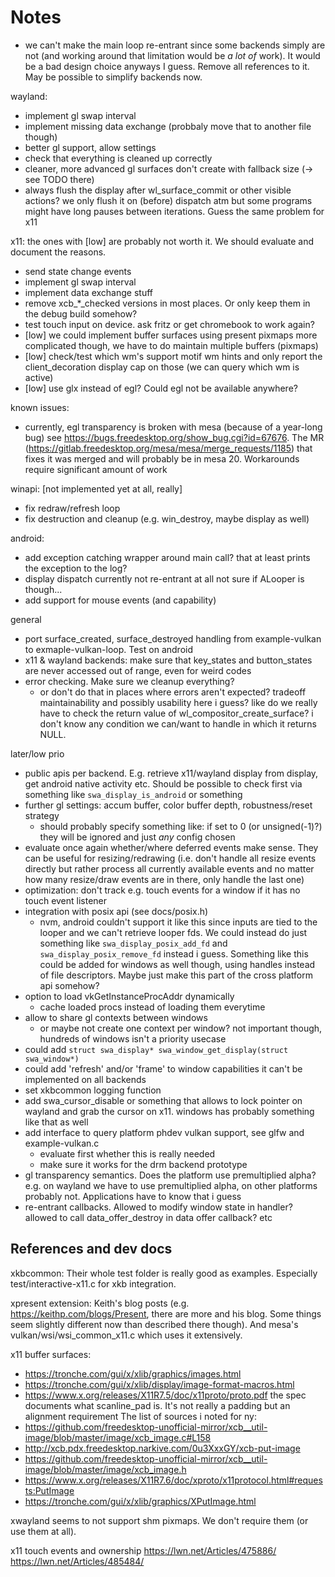 Notes
=====

- we can't make the main loop re-entrant since some backends simply
  are not (and working around that limitation would be *a lot of* work). 
  It would be a bad design choice anyways I guess. Remove all references to it. 
  May be possible to simplify backends now.

wayland:

- implement gl swap interval
- implement missing data exchange (probbaly move that to another file though)
- better gl support, allow settings
- check that everything is cleaned up correctly
- cleaner, more advanced gl surfaces
  don't create with fallback size (-> see TODO there)
- always flush the display after wl_surface_commit or other visible
  actions? we only flush it on (before) dispatch atm but some programs
  might have long pauses between iterations. Guess the same
  problem for x11

x11:
the ones with [low] are probably not worth it.
We should evaluate and document the reasons.

- send state change events
- implement gl swap interval
- implement data exchange stuff
- remove xcb_*_checked versions in most places. Or only keep them in the
  debug build somehow?
- test touch input on device. ask fritz or get chromebook to work again?
- [low] we could implement buffer surfaces using present pixmaps
  more complicated though, we have to do maintain multiple
  buffers (pixmaps)
- [low] check/test which wm's support motif wm hints and only
  report the client_decoration display cap on those (we can query
  which wm is active)
- [low] use glx instead of egl? Could egl not be available anywhere?

known issues:
- currently, egl transparency is broken with mesa (because of a year-long bug)
  see https://bugs.freedesktop.org/show_bug.cgi?id=67676.
  The MR (https://gitlab.freedesktop.org/mesa/mesa/merge_requests/1185) that
  fixes it was merged and will probably be in mesa 20.
  Workarounds require significant amount of work

winapi:
[not implemented yet at all, really]

- fix redraw/refresh loop
- fix destruction and cleanup (e.g. win_destroy, maybe display as well)

android:
- add exception catching wrapper around main call?
  that at least prints the exception to the log?
- display dispatch currently not re-entrant at all
  not sure if ALooper is though...
- add support for mouse events (and capability)

general

- port surface_created, surface_destroyed handling from example-vulkan
  to exmaple-vulkan-loop. Test on android
- x11 & wayland backends: make sure that key_states and button_states
  are never accessed out of range, even for weird codes
- error checking. Make sure we cleanup everything?
	- or don't do that in places where errors aren't expected?
	  tradeoff maintainability and possibly usability here i guess?
	  like do we really have to check the return value of
	  wl_compositor_create_surface? i don't know any condition we can/want
	  to handle in which it returns NULL.

later/low prio

- public apis per backend. E.g. retrieve x11/wayland display from
  display, get android native activity etc.
  Should be possible to check first via something like `swa_display_is_android`
  or something
- further gl settings: accum buffer, color buffer depth,
  robustness/reset strategy
	- should probably specify something like: if set to 0 (or unsigned(-1)?)
	  they will be ignored and just *any* config chosen
- evaluate once again whether/where deferred events make sense.
  They can be useful for resizing/redrawing (i.e. don't handle
  all resize events directly but rather process all currently
  available events and no matter how many resize/draw events are
  in there, only handle the last one)
- optimization: don't track e.g. touch events for a window if
  it has no touch event listener
- integration with posix api (see docs/posix.h)
	- nvm, android couldn't support it like this since inputs are tied
	  to the looper and we can't retrieve looper fds.
	  We could instead do just something like `swa_display_posix_add_fd`
	  and `swa_display_posix_remove_fd` instead i guess.
	  Something like this could be added for windows as well though,
	  using handles instead of file descriptors. Maybe just make this
	  part of the cross platform api somehow?
- option to load vkGetInstanceProcAddr dynamically
	- cache loaded procs instead of loading them everytime
- allow to share gl contexts between windows
	- or maybe not create one context per window? not important though,
	  hundreds of windows isn't a priority usecase 
- could add `struct swa_display* swa_window_get_display(struct swa_window*)`
- could add 'refresh' and/or 'frame' to window capabilities
  it can't be implemented on all backends
- set xkbcommon logging function
- add swa_cursor_disable or something that allows to lock pointer
  on wayland and grab the cursor on x11. windows has probably something
  like that as well
- add interface to query platform phdev vulkan support, see glfw and
  example-vulkan.c
  	- evaluate first whether this is really needed
  	- make sure it works for the drm backend prototype
- gl transparency semantics. Does the platform use premultiplied alpha?
  e.g. on wayland we have to use premultiplied alpha, on other platforms
  probably not. Applications have to know that i guess
- re-entrant callbacks. Allowed to modify window state in handler?
  allowed to call data_offer_destroy in data offer callback?
  etc


## References and dev docs

xkbcommon:
Their whole test folder is really good as examples.
Especially test/interactive-x11.c for xkb integration.

xpresent extension:
Keith's blog posts (e.g. https://keithp.com/blogs/Present, there are more
and his blog. Some things seem slightly different now than described
there though). And mesa's vulkan/wsi/wsi_common_x11.c which uses
it extensively.

x11 buffer surfaces:
- https://tronche.com/gui/x/xlib/graphics/images.html
- https://tronche.com/gui/x/xlib/display/image-format-macros.html
- https://www.x.org/releases/X11R7.5/doc/x11proto/proto.pdf
  the spec documents what scanline_pad is. It's not really a padding
  but an alignment requirement
The list of sources i noted for ny:
- https://github.com/freedesktop-unofficial-mirror/xcb__util-image/blob/master/image/xcb_image.c#L158
- http://xcb.pdx.freedesktop.narkive.com/0u3XxxGY/xcb-put-image
- https://github.com/freedesktop-unofficial-mirror/xcb__util-image/blob/master/image/xcb_image.h
- https://www.x.org/releases/X11R7.6/doc/xproto/x11protocol.html#requests:PutImage
- https://tronche.com/gui/x/xlib/graphics/XPutImage.html

xwayland seems to not support shm pixmaps. We don't require them (or use
them at all).

x11 touch events and ownership
https://lwn.net/Articles/475886/
https://lwn.net/Articles/485484/
